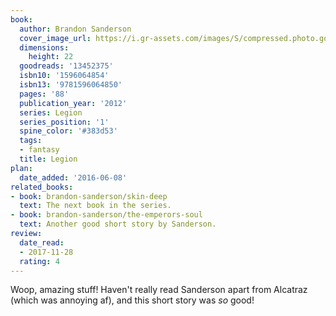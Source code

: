 ```yaml
---
book:
  author: Brandon Sanderson
  cover_image_url: https://i.gr-assets.com/images/S/compressed.photo.goodreads.com/books/1338512017l/13452375.jpg
  dimensions:
    height: 22
  goodreads: '13452375'
  isbn10: '1596064854'
  isbn13: '9781596064850'
  pages: '88'
  publication_year: '2012'
  series: Legion
  series_position: '1'
  spine_color: '#383d53'
  tags:
  - fantasy
  title: Legion
plan:
  date_added: '2016-06-08'
related_books:
- book: brandon-sanderson/skin-deep
  text: The next book in the series.
- book: brandon-sanderson/the-emperors-soul
  text: Another good short story by Sanderson.
review:
  date_read:
  - 2017-11-28
  rating: 4
---
```


Woop, amazing stuff! Haven't really read Sanderson apart from Alcatraz (which was annoying af), and this short story was *so* good!
